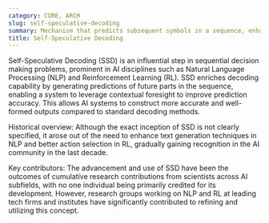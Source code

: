 ```yaml
---
category: CORE, ARCH
slug: self-speculative-decoding
summary: Mechanism that predicts subsequent symbols in a sequence, enhancing prediction accuracy.
title: Self-Speculative Decoding
---
```


Self-Speculative Decoding (SSD) is an influential step in sequential decision making problems, prominent in AI disciplines such as Natural Language Processing (NLP) and Reinforcement Learning (RL). SSD enriches decoding capability by generating predictions of future parts in the sequence, enabling a system to leverage contextual foresight to improve prediction accuracy. This allows AI systems to construct more accurate and well-formed outputs compared to standard decoding methods.

Historical overview: Although the exact inception of SSD is not clearly specified, it arose out of the need to enhance text generation techniques in NLP and better action selection in RL, gradually gaining recognition in the AI community in the last decade.

Key contributors: The advancement and use of SSD have been the outcomes of cumulative research contributions from scientists across AI subfields, with no one individual being primarily credited for its development. However, research groups working on NLP and RL at leading tech firms and institutes have significantly contributed to refining and utilizing this concept.